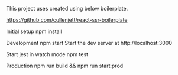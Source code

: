 This project uses created using below boilerplate.

https://github.com/cullenjett/react-ssr-boilerplate

Initial setup
npm install

Development
npm start
Start the dev server at http://localhost:3000

Start jest in watch mode
npm test

Production
npm run build && npm run start:prod
